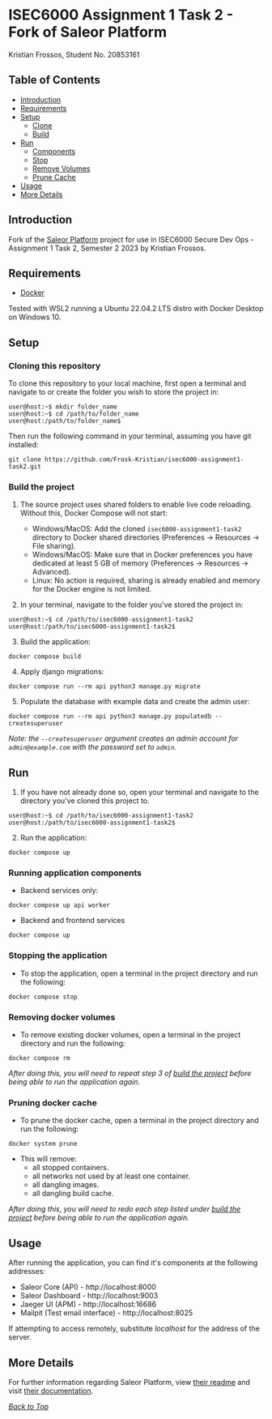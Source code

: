# ISEC6000 Assignment 1 Task 2 - Fork of Saleor Platform
Kristian Frossos, Student No. 20853161

## Table of Contents
* [Introduction](#introduction)
* [Requirements](#requirements)
* [Setup](#setup)
  - [Clone](#cloning-this-repository)
  - [Build](#build-the-project)
* [Run](#run)
  - [Components](#running-application-components)
  - [Stop](#stopping-the-application)
  - [Remove Volumes](#removing-docker-volumes)
  - [Prune Cache](#pruning-docker-cache)
* [Usage](#usage)
* [More Details](#more-details)

## Introduction
Fork of the [Saleor Platform](https://github.com/saleor/saleor-platform) project for use in ISEC6000 Secure Dev Ops - Assignment 1 Task 2, Semester 2 2023 by Kristian Frossos.

## Requirements
* [Docker](https://docs.docker.com/install/)

Tested with WSL2 running a Ubuntu 22.04.2 LTS distro with Docker Desktop on Windows 10.

## Setup
### Cloning this repository
To clone this repository to your local machine, first open a terminal and navigate to or create the folder you wish to store the project in:
```shell
user@host:~$ mkdir folder_name
user@host:~$ cd /path/to/folder_name
user@host:/path/to/folder_name$
```
Then run the following command in your terminal, assuming you have git installed:
```shell
git clone https://github.com/Frosk-Kristian/isec6000-assignment1-task2.git
```

### Build the project
1. The source project uses shared folders to enable live code reloading. Without this, Docker Compose will not start:
    - Windows/MacOS: Add the cloned `isec6000-assignment1-task2` directory to Docker shared directories (Preferences -> Resources -> File sharing).
    - Windows/MacOS: Make sure that in Docker preferences you have dedicated at least 5 GB of memory (Preferences -> Resources -> Advanced).
    - Linux: No action is required, sharing is already enabled and memory for the Docker engine is not limited.

2. In your terminal, navigate to the folder you've stored the project in:
```shell
user@host:~$ cd /path/to/isec6000-assignment1-task2
user@host:/path/to/isec6000-assignment1-task2$
```

3. Build the application:
```shell
docker compose build
```

4. Apply django migrations:
```shell
docker compose run --rm api python3 manage.py migrate
```

5. Populate the database with example data and create the admin user:
```shell
docker compose run --rm api python3 manage.py populatedb --createsuperuser
```
*Note: the `--createsuperuser` argument creates an admin account for `admin@example.com` with the password set to `admin`.*

## Run
1. If you have not already done so, open your terminal and navigate to the directory you've cloned this project to.
```shell
user@host:~$ cd /path/to/isec6000-assignment1-task2
user@host:/path/to/isec6000-assignment1-task2$
```

2. Run the application:
```shell
docker compose up
```

### Running application components
* Backend services only:
```shell
docker compose up api worker
```

* Backend and frontend services
```shell
docker compose up
```

### Stopping the application
* To stop the application, open a terminal in the project directory and run the following:
```shell
docker compose stop
```

### Removing docker volumes
* To remove existing docker volumes, open a terminal in the project directory and run the following:
```shell
docker compose rm
```
*After doing this, you will need to repeat step 3 of [build the project](#build-the-project) before being able to run the application again.*

### Pruning docker cache
* To prune the docker cache, open a terminal in the project directory and run the following:
```shell
docker system prune
```
* This will remove:
    - all stopped containers.
    - all networks not used by at least one container.
    - all dangling images.
    - all dangling build cache.

*After doing this, you will need to redo each step listed under [build the project](#build-the-project) before being able to run the application again.*

## Usage
After running the application, you can find it's components at the following addresses:
* Saleor Core (API) - http://localhost:8000
* Saleor Dashboard - http://localhost:9003
* Jaeger UI (APM) - http://localhost:16686
* Mailpit (Test email interface) - http://localhost:8025

If attempting to access remotely, substitute *localhost* for the address of the server.

## More Details
For further information regarding Saleor Platform, view [their readme](https://github.com/saleor/saleor-platform#readme) and visit [their documentation](https://docs.saleor.io/docs/3.x/).

*[Back to Top](#isec6000-assignment-1-task-2---fork-of-saleor-platform)*
